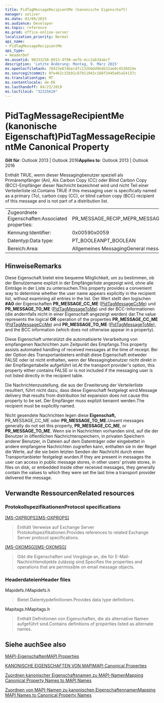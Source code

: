 ```yaml
---
title: PidTagMessageRecipientMe (kanonische Eigenschaft)
manager: soliver
ms.date: 03/09/2015
ms.audience: Developer
ms.topic: reference
ms.prod: office-online-server
localization_priority: Normal
api_name:
- PidTagMessageRecipientMe
api_type:
- HeaderDef
ms.assetid: 90333258-8913-4f98-aefb-4cc2ab34abcf
description: 'Letzte Änderung: Montag, 9. März 2015'
ms.openlocfilehash: 78423e874becdfc232b0dd964b32ae0c4530d19e
ms.sourcegitcommit: 8fe462c32b91c87911942c188f3445e85a54137c
ms.translationtype: MT
ms.contentlocale: de-DE
ms.lasthandoff: 04/23/2019
ms.locfileid: "32325620"
---
```

# <a name="pidtagmessagerecipientme-canonical-property"></a><span data-ttu-id="8e711-103">PidTagMessageRecipientMe (kanonische Eigenschaft)</span><span class="sxs-lookup"><span data-stu-id="8e711-103">PidTagMessageRecipientMe Canonical Property</span></span>

  
  
<span data-ttu-id="8e711-104">**Gilt für**: Outlook 2013 | Outlook 2016</span><span class="sxs-lookup"><span data-stu-id="8e711-104">**Applies to**: Outlook 2013 | Outlook 2016</span></span> 
  
<span data-ttu-id="8e711-105">Enthält TRUE, wenn dieser Messagingbenutzer speziell als Primärempfänger (An), Als Carbon Copy (CC) oder Blind Carbon Copy (BCC)-Empfänger dieser Nachricht bezeichnet wird und nicht Teil einer Verteilerliste ist.</span><span class="sxs-lookup"><span data-stu-id="8e711-105">Contains TRUE if this messaging user is specifically named as a primary (To), carbon copy (CC), or blind carbon copy (BCC) recipient of this message and is not part of a distribution list.</span></span> 
  
|||
|:-----|:-----|
|<span data-ttu-id="8e711-106">Zugeordnete Eigenschaften:</span><span class="sxs-lookup"><span data-stu-id="8e711-106">Associated properties:</span></span>  <br/> |<span data-ttu-id="8e711-107">PR_MESSAGE_RECIP_ME</span><span class="sxs-lookup"><span data-stu-id="8e711-107">PR_MESSAGE_RECIP_ME</span></span>  <br/> |
|<span data-ttu-id="8e711-108">Kennung:</span><span class="sxs-lookup"><span data-stu-id="8e711-108">Identifier:</span></span>  <br/> |<span data-ttu-id="8e711-109">0x0059</span><span class="sxs-lookup"><span data-stu-id="8e711-109">0x0059</span></span>  <br/> |
|<span data-ttu-id="8e711-110">Datentyp:</span><span class="sxs-lookup"><span data-stu-id="8e711-110">Data type:</span></span>  <br/> |<span data-ttu-id="8e711-111">PT_BOOLEAN</span><span class="sxs-lookup"><span data-stu-id="8e711-111">PT_BOOLEAN</span></span>  <br/> |
|<span data-ttu-id="8e711-112">Bereich:</span><span class="sxs-lookup"><span data-stu-id="8e711-112">Area:</span></span>  <br/> |<span data-ttu-id="8e711-113">Allgemeines Messaging</span><span class="sxs-lookup"><span data-stu-id="8e711-113">General messaging</span></span>  <br/> |
   
## <a name="remarks"></a><span data-ttu-id="8e711-114">Hinweise</span><span class="sxs-lookup"><span data-stu-id="8e711-114">Remarks</span></span>

<span data-ttu-id="8e711-115">Diese Eigenschaft bietet eine bequeme Möglichkeit, um zu bestimmen, ob der Benutzername explizit in der Empfängerliste angezeigt wird, ohne alle Einträge in der Liste zu untersuchen.</span><span class="sxs-lookup"><span data-stu-id="8e711-115">This property provides a convenient way to determine whether the user name appears explicitly in the recipient list, without examining all entries in the list.</span></span> <span data-ttu-id="8e711-116">Der Wert stellt den logischen **#A0** der Eigenschaften **PR_MESSAGE_CC_ME** ([PidTagMessageCcMe](pidtagmessageccme-canonical-property.md)) und **PR_MESSAGE_TO_ME** ([PidTagMessageToMe](pidtagmessagetome-canonical-property.md)) und der BCC-Informationen (die andernfalls nicht in einer Eigenschaft angezeigt werden) dar.</span><span class="sxs-lookup"><span data-stu-id="8e711-116">The value represents the logical **OR** operation of the properties **PR_MESSAGE_CC_ME** ([PidTagMessageCcMe](pidtagmessageccme-canonical-property.md)) and **PR_MESSAGE_TO_ME** ([PidTagMessageToMe](pidtagmessagetome-canonical-property.md)), and the BCC information (which does not otherwise appear in a property).</span></span> 
  
<span data-ttu-id="8e711-117">Diese Eigenschaft unterstützt die automatisierte Verarbeitung von empfangenen Nachrichten zum Zeitpunkt des Empfangs.</span><span class="sxs-lookup"><span data-stu-id="8e711-117">This property assists automated handling of received messages at the time of receipt.</span></span> <span data-ttu-id="8e711-118">Bei der Option des Transportanbieters enthält diese Eigenschaft entweder FALSE oder ist nicht enthalten, wenn der Messagingbenutzer nicht direkt in der Empfängertabelle aufgeführt ist.</span><span class="sxs-lookup"><span data-stu-id="8e711-118">At the transport provider's option, this property either contains FALSE or is not included if the messaging user is not listed directly in the recipient table.</span></span> 
  
<span data-ttu-id="8e711-119">Die Nachrichtenzustellung, die aus der Erweiterung der Verteilerliste resultiert, führt nicht dazu, dass diese Eigenschaft festgelegt wird.</span><span class="sxs-lookup"><span data-stu-id="8e711-119">Message delivery that results from distribution list expansion does not cause this property to be set.</span></span> <span data-ttu-id="8e711-120">Der Empfänger muss explizit benannt werden.</span><span class="sxs-lookup"><span data-stu-id="8e711-120">The recipient must be explicitly named.</span></span> 
  
<span data-ttu-id="8e711-121">Nicht gesendete Nachrichten legen diese **Eigenschaft,** PR_MESSAGE_CC_ME oder **PR_MESSAGE_TO_ME.**</span><span class="sxs-lookup"><span data-stu-id="8e711-121">Unsent messages generally do not set this property, **PR_MESSAGE_CC_ME**, or **PR_MESSAGE_TO_ME**.</span></span> <span data-ttu-id="8e711-122">Wenn sie in Nachrichten vorhanden sind, auf die der Benutzer in öffentlichen Nachrichtenspeichern, in privaten Speichern anderer Benutzer, in Dateien auf dem Datenträger oder eingebettet in andere empfangene Nachrichten zugreifen kann, enthalten sie in der Regel die Werte, auf die sie beim letzten Senden der Nachricht durch einen Transportanbieter festgelegt wurden.</span><span class="sxs-lookup"><span data-stu-id="8e711-122">If they are present in messages the user can access in public message stores, in other users' private stores, in files on disk, or embedded inside other received messages, they generally contain the values to which they were set the last time a transport provider delivered the message.</span></span> 
  
## <a name="related-resources"></a><span data-ttu-id="8e711-123">Verwandte Ressourcen</span><span class="sxs-lookup"><span data-stu-id="8e711-123">Related resources</span></span>

### <a name="protocol-specifications"></a><span data-ttu-id="8e711-124">Protokollspezifikationen</span><span class="sxs-lookup"><span data-stu-id="8e711-124">Protocol specifications</span></span>

<span data-ttu-id="8e711-125">[[MS-OXPROPS]](https://msdn.microsoft.com/library/f6ab1613-aefe-447d-a49c-18217230b148%28Office.15%29.aspx)</span><span class="sxs-lookup"><span data-stu-id="8e711-125">[[MS-OXPROPS]](https://msdn.microsoft.com/library/f6ab1613-aefe-447d-a49c-18217230b148%28Office.15%29.aspx)</span></span>
  
> <span data-ttu-id="8e711-126">Enthält Verweise auf Exchange Server Protokollspezifikationen.</span><span class="sxs-lookup"><span data-stu-id="8e711-126">Provides references to related Exchange Server protocol specifications.</span></span>
    
<span data-ttu-id="8e711-127">[[MS-OXOMSG]](https://msdn.microsoft.com/library/daa9120f-f325-4afb-a738-28f91049ab3c%28Office.15%29.aspx)</span><span class="sxs-lookup"><span data-stu-id="8e711-127">[[MS-OXOMSG]](https://msdn.microsoft.com/library/daa9120f-f325-4afb-a738-28f91049ab3c%28Office.15%29.aspx)</span></span>
  
> <span data-ttu-id="8e711-128">Gibt die Eigenschaften und Vorgänge an, die für E-Mail-Nachrichtenobjekte zulässig sind.</span><span class="sxs-lookup"><span data-stu-id="8e711-128">Specifies the properties and operations that are permissible on email message objects.</span></span>
    
### <a name="header-files"></a><span data-ttu-id="8e711-129">Headerdateien</span><span class="sxs-lookup"><span data-stu-id="8e711-129">Header files</span></span>

<span data-ttu-id="8e711-130">Mapidefs.h</span><span class="sxs-lookup"><span data-stu-id="8e711-130">Mapidefs.h</span></span>
  
> <span data-ttu-id="8e711-131">Bietet Datentypdefinitionen.</span><span class="sxs-lookup"><span data-stu-id="8e711-131">Provides data type definitions.</span></span>
    
<span data-ttu-id="8e711-132">Mapitags.h</span><span class="sxs-lookup"><span data-stu-id="8e711-132">Mapitags.h</span></span>
  
> <span data-ttu-id="8e711-133">Enthält Definitionen von Eigenschaften, die als alternative Namen aufgeführt sind.</span><span class="sxs-lookup"><span data-stu-id="8e711-133">Contains definitions of properties listed as alternate names.</span></span>
    
## <a name="see-also"></a><span data-ttu-id="8e711-134">Siehe auch</span><span class="sxs-lookup"><span data-stu-id="8e711-134">See also</span></span>



[<span data-ttu-id="8e711-135">MAPI-Eigenschaften</span><span class="sxs-lookup"><span data-stu-id="8e711-135">MAPI Properties</span></span>](mapi-properties.md)
  
[<span data-ttu-id="8e711-136">KANONISCHE EIGENSCHAFTEN VON MAPI</span><span class="sxs-lookup"><span data-stu-id="8e711-136">MAPI Canonical Properties</span></span>](mapi-canonical-properties.md)
  
[<span data-ttu-id="8e711-137">Zuordnen kanonischer Eigenschaftsnamen zu MAPI-Namen</span><span class="sxs-lookup"><span data-stu-id="8e711-137">Mapping Canonical Property Names to MAPI Names</span></span>](mapping-canonical-property-names-to-mapi-names.md)
  
[<span data-ttu-id="8e711-138">Zuordnen von MAPI-Namen zu kanonischen Eigenschaftennamen</span><span class="sxs-lookup"><span data-stu-id="8e711-138">Mapping MAPI Names to Canonical Property Names</span></span>](mapping-mapi-names-to-canonical-property-names.md)

